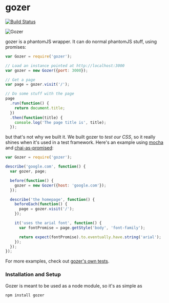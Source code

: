 # gozer
[![Build Status](https://travis-ci.org/adorableio/gozer.svg?branch=master)](https://travis-ci.org/adorableio/gozer)

![Gozer](https://raw.githubusercontent.com/wiki/adorableio/gozer/images/gozer.png)

gozer is a phantomJS wrapper. It can do normal phantomJS stuff, using promises:

```javascript
var Gozer = require('gozer');

// Load an instance pointed at http://localhost:3000
var gozer = new Gozer({port: 3000});

// Get a page
var page = gozer.visit('/');

// Do some stuff with the page
page
  .run(function() {
    return document.title;
  })
  .then(function(title) {
    console.log('The page title is', title);
  });
```

but that's not why we built it. We built gozer to _test our CSS_, so it really shines when it's used in a test framework.
Here's an example using [mocha](http://visionmedia.github.io/mocha/) and [chai-as-promised](https://github.com/domenic/chai-as-promised/):

```javascript
var Gozer = require('gozer');

describe('google.com', function() {
  var gozer, page;

  before(function() {
    gozer = new Gozer({host: 'google.com'});
  });

  describe('the homepage', function() {
    beforeEach(function() {
      page = gozer.visit('/');
    });

    it('uses the arial font', function() {
      var fontPromise = page.getStyle('body', 'font-family');

      return expect(fontPromise).to.eventually.have.string('arial');
    });
  });
});
```

For more examples, check out [gozer's own tests](test/).

### Installation and Setup

Gozer is meant to be used as a node module, so it's as simple as

    npm install gozer
